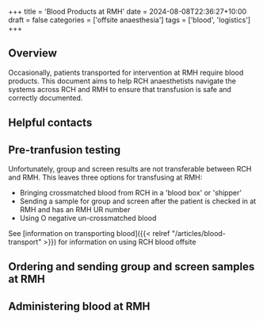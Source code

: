 +++
title = 'Blood Products at RMH'
date = 2024-08-08T22:36:27+10:00
draft = false
categories = ['offsite anaesthesia']
tags = ['blood', 'logistics']
+++

## Overview

Occasionally, patients transported for intervention at RMH require blood products. This document aims to help RCH anaesthetists navigate the systems across RCH and RMH to ensure that transfusion is safe and correctly documented.

## Helpful contacts

## Pre-tranfusion testing
Unfortunately, group and screen results are not transferable between RCH and RMH. This leaves three options for transfusing at RMH:

- Bringing crossmatched blood from RCH in a 'blood box' or 'shipper'
- Sending a sample for group and screen after the patient is checked in at RMH and has an RMH UR number
- Using O negative un-crossmatched blood

See [information on transporting blood]({{< relref "/articles/blood-transport" >}}) for information on using RCH blood offsite

## Ordering and sending group and screen samples at RMH

## Administering blood at RMH